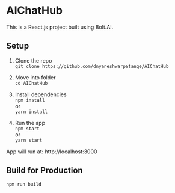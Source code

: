 # AIChatHub

This is a React.js project built using Bolt.AI.

## Setup

1. Clone the repo  
`git clone https://github.com/dnyaneshwarpatange/AIChatHub`

2. Move into folder  
`cd AIChatHub`

3. Install dependencies  
`npm install`  
or  
`yarn install`

4. Run the app  
`npm start`  
or  
`yarn start`

App will run at: http://localhost:3000

## Build for Production

`npm run build`

